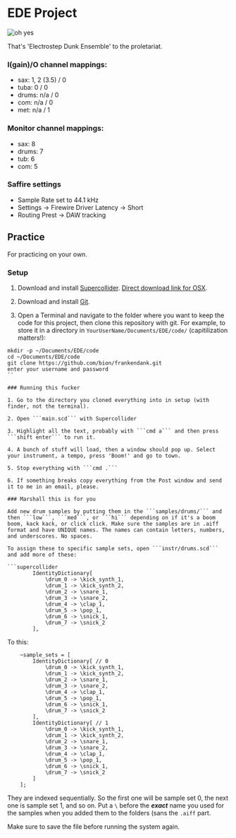 # EDE Project

![oh yes](http://i.imgur.com/X1CpdP4.jpg)

That's 'Electrostep Dunk Ensemble' to the proletariat.

### I(gain)/O channel mappings:

* sax: 1, 2 (3.5) / 0
* tuba: 0 / 0
* drums: n/a / 0
* com: n/a / 0
* met: n/a / 1

### Monitor channel mappings:

* sax: 8
* drums: 7
* tub: 6
* com: 5

### Saffire settings

* Sample Rate set to 44.1 kHz
* Settings -> Firewire Driver Latency -> Short
* Routing Prest -> DAW tracking

## Practice

For practicing on your own.

### Setup

1. Download and install [Supercollider](http://supercollider.github.io/). [Direct download link for OSX](http://sourceforge.net/projects/supercollider/files/Mac%20OS%20X/3.6/SuperCollider-3.6.5-OSX-universal.dmg/download). 

2. Download and install [Git](http://git-scm.com/).

3. Open a Terminal and navigate to the folder where you want to keep the code for this project, then clone this repository with git. For example, to store it in a directory in ```YourUserName/Documents/EDE/code/``` (capitilization matters!):
```shell
mkdir -p ~/Documents/EDE/code
cd ~/Documents/EDE/code
git clone https://github.com/bion/frankendank.git
enter your username and password
``

### Running this fucker

1. Go to the directory you cloned everything into in setup (with finder, not the terminal).

2. Open ```main.scd``` with Supercollider

3. Highlight all the text, probably with ```cmd a``` and then press ```shift enter``` to run it.

4. A bunch of stuff will load, then a window should pop up. Select your instrument, a tempo, press 'Boom!' and go to town.

5. Stop everything with ```cmd .```

6. If something breaks copy everything from the Post window and send it to me in an email, please.

### Marshall this is for you

Add new drum samples by putting them in the ```samples/drums/``` and then ```low```, ```med```, or ```hi``` depending on if it's a boom boom, kack kack, or click click. Make sure the samples are in .aiff format and have UNIQUE names. The names can contain letters, numbers, and underscores. No spaces.

To assign these to specific sample sets, open ```instr/drums.scd``` and add more of these:

```supercollider
		IdentityDictionary[
			\drum_0 -> \kick_synth_1,
			\drum_1 -> \kick_synth_2,
			\drum_2 -> \snare_1,
			\drum_3 -> \snare_2,
			\drum_4 -> \clap_1,
			\drum_5 -> \pop_1,
			\drum_6 -> \snick_1,
			\drum_7 -> \snick_2
		],
```

To this:

```supercollider
	~sample_sets = [
		IdentityDictionary[ // 0
			\drum_0 -> \kick_synth_1,
			\drum_1 -> \kick_synth_2,
			\drum_2 -> \snare_1,
			\drum_3 -> \snare_2,
			\drum_4 -> \clap_1,
			\drum_5 -> \pop_1,
			\drum_6 -> \snick_1,
			\drum_7 -> \snick_2
		],
		IdentityDictionary[ // 1
			\drum_0 -> \kick_synth_1,
			\drum_1 -> \kick_synth_2,
			\drum_2 -> \snare_1,
			\drum_3 -> \snare_2,
			\drum_4 -> \clap_1,
			\drum_5 -> \pop_1,
			\drum_6 -> \snick_1,
			\drum_7 -> \snick_2
		]
	];
```

They are indexed sequentially. So the first one will be sample set 0, the next one is sample set 1, and so on. Put a ```\``` before the ***exact*** name you used for the samples when you added them to the folders (sans the ```.aiff``` part.

Make sure to save the file before running the system again.
